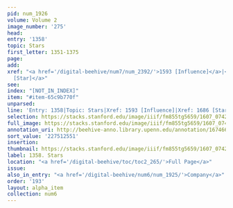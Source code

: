 ```yaml
---
pid: num_1926
volume: Volume 2
image_number: '275'
head:
entry: '1358'
topic: Stars
first_letter: 1351-1375
page:
add:
xref: "<a href='/digital-beehive/num7/num_2392/'>1593 [Influence]</a>|<a href='/digital-beehive/num7/num_2595/'>1686
  [Star]</a>"
see:
index: "[NOT_IN_INDEX]"
item: "#item-65c9b770f"
unparsed:
line: 'Entry: 1358|Topic: Stars|Xref: 1593 [Influence]|Xref: 1686 [Star]|Index: [NOT_IN_INDEX]|#item-65c9b770f'
selection: https://stacks.stanford.edu/image/iiif/fm855tg5659/1607_0742/414,2551,2799,645/full/0/default.jpg
full_image: https://stacks.stanford.edu/image/iiif/fm855tg5659/1607_0742/full/full/0/default.jpg
annotation_uri: http://beehive-anno.library.upenn.edu/annotation/1674669398913
sort_value: '227512551'
insertion:
thumbnail: https://stacks.stanford.edu/image/iiif/fm855tg5659/1607_0742/414,2551,600,180/250,/0/default.jpg
label: 1358. Stars
location: "<a href='/digital-beehive/toc/toc2_265/'>Full Page</a>"
issue:
also_in_entry: "<a href='/digital-beehive/num6/num_1925/'>Company</a>"
order: '193'
layout: alpha_item
collection: num6
---
```

